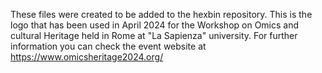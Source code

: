 These files were created to be added to the hexbin repository.
This is the logo that has been used in April 2024 for the Workshop on Omics and cultural Heritage held in Rome at "La Sapienza" university.
For further information you can check the event website at https://www.omicsheritage2024.org/
